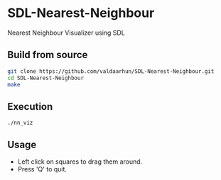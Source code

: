 # SDL-Nearest-Neighbour
Nearest Neighbour Visualizer using SDL

## Build from source

```bash
git clone https://github.com/valdaarhun/SDL-Nearest-Neighbour.git
cd SDL-Nearest-Neighbour
make
```

## Execution

```
./nn_viz
```

## Usage

- Left click on squares to drag them around.
- Press 'Q' to quit.
